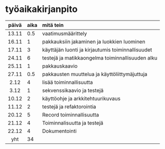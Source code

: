 # työaikakirjanpito

| päivä | aika | mitä tein  |
| :----:|:-----| :-----|
| 13.11 | 0.5 | vaatimusmäärittely |
| 16.11 | 1 | pakkauksiin jakaminen ja luokkien luominen |
| 17.11 | 3 | käyttäjän luonti ja kirjautumis toiminnallisuudet |
| 24.11 | 6 | testejä ja matikkaongelma toiminnallisuuden alku |
| 25.11 | 1 | pakkauskaavio |
| 27.11 | 0.5 | pakkausten muuttelua ja käyttöliittymäjuttuja |
| 2.12 | 4 | lisää toiminnallisuutta |
| 3.12 | 1 | sekvenssikaavio ja testejä |
| 10.12 | 2 | käyttöohje ja arkkitehtuurikuvaus |
| 11.12 | 2 | testejä ja refaktorointia |
| 20.12 | 5 | Record toiminnallisuutta |
| 21.12 | 4 | Toiminnalisuutta ja testejä |
| 22.12 | 4 | Dokumentointi |
| yht | 34 |
